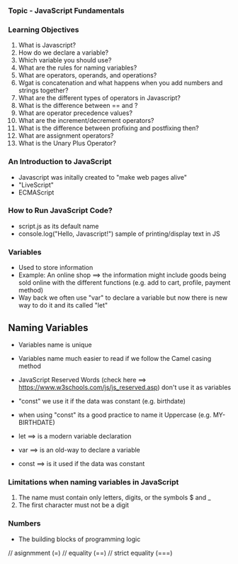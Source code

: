 ### Topic - JavaScript Fundamentals

### Learning Objectives
1. What is Javascript?
2. How do we declare a variable?
3. Which variable you should use?
4. What are the rules for naming variables?
5. What are operators, operands, and operations?
6. Wgat is concatenation and what happens when you add numbers and strings together?
7. What are the different types of operators in Javascript?
8. What is the difference between == and ?
9. What are operator precedence values?
10. What are the increment/decrement operators?
11. What is the difference between profixing and postfixing then?
12. What are assignment operators?
13. What is the Unary Plus Operator?

### An Introduction to JavaScript

- Javascript was initally created to "make web pages alive"
- "LiveScript"
- ECMAScript

### How to Run JavaScript Code?

- script.js as its default name
- console.log("Hello, Javascript!") sample of printing/display text in JS

### Variables
- Used to store information
- Example: An online shop ==> the information might include goods being sold online with the different functions (e.g. add to cart, profile, payment method)
- Way back we often use "var" to declare a variable but now there is new way to do it and its called "let"

## Naming Variables
- Variables name is unique
- Variables name much easier to read if we follow the Camel casing method
- JavaScript Reserved Words (check here ==> https://www.w3schools.com/js/js_reserved.asp) don't use it as variables 
- "const" we use it if the data was constant (e.g. birthdate)
- when using "const" its a good practice to name it Uppercase (e.g. MY-BIRTHDATE)

- let ==> is a modern variable declaration
- var ==> is an old-way to declare a variable
- const ==> is it used if the data was constant

### Limitations when naming variables in JavaScript

1. The name must contain only letters, digits, or the symbols $ and \_
2. The first character must not be a digit

### Numbers

- The building blocks of programming logic

// asignmment (=)
// equality (==)
// strict equality (===)